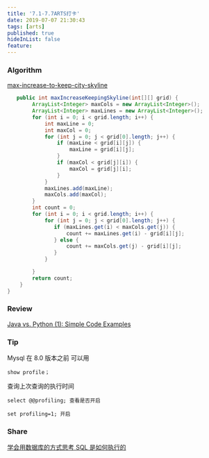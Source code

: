 ```yaml
---
title: '7.1-7.7ARTS打卡'
date: 2019-07-07 21:30:43
tags: [arts]
published: true
hideInList: false
feature: 
---
```


### Algorithm

[max-increase-to-keep-city-skyline](https://leetcode-cn.com/problems/max-increase-to-keep-city-skyline/)

<!--more-->
``` java
   public int maxIncreaseKeepingSkyline(int[][] grid) {
        ArrayList<Integer> maxCols = new ArrayList<Integer>();
        ArrayList<Integer> maxLines = new ArrayList<Integer>();
        for (int i = 0; i < grid.length; i++) {
            int maxLine = 0;
            int maxCol = 0;
            for (int j = 0; j < grid[0].length; j++) {
                if (maxLine < grid[i][j]) {
                    maxLine = grid[i][j];
                }
                if (maxCol < grid[j][i]) {
                    maxCol = grid[j][i];
                }
            }
            maxLines.add(maxLine);
            maxCols.add(maxCol);
        }
        int count = 0;
        for (int i = 0; i < grid.length; i++) {
            for (int j = 0; j < grid[0].length; j++) {
               if (maxLines.get(i) < maxCols.get(j)) {
                   count += maxLines.get(i) - grid[i][j];
               } else {
                   count += maxCols.get(j) - grid[i][j];
               }
            }

        }
        return count;
    }
}
```



### Review

[Java vs. Python (1): Simple Code Examples](https://www.programcreek.com/2012/04/java-vs-python-why-python-can-be-more-productive/)

### Tip

Mysql 在 8.0 版本之前 可以用

`show profile；`

查询上次查询的执行时间

`select @@profiling; 查看是否开启`

`set profiling=1; 开启`

### Share

[学会用数据库的方式思考 SQL 是如何执行的](https://www.infoq.cn/article/t-JqP7vrgPJkk9RFZWrz)

